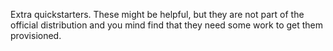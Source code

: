 Extra quickstarters. These might be helpful, but they are not part of the official distribution and you mind find that they need some work to get them provisioned.
